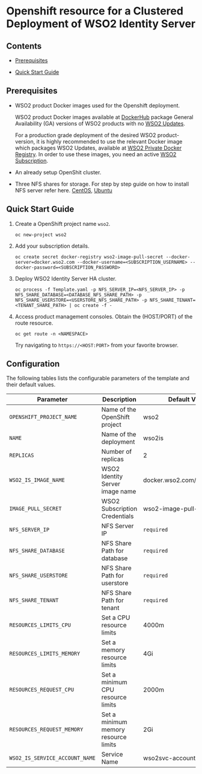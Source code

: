 # Openshift resource for a Clustered Deployment of WSO2 Identity Server

## Contents

* [Prerequisites](#prerequisites)

* [Quick Start Guide](#quick-start-guide)

## Prerequisites


* WSO2 product Docker images used for the Openshift deployment.
  
  WSO2 product Docker images available at [DockerHub](https://hub.docker.com/u/wso2/) package General Availability (GA)
  versions of WSO2 products with no [WSO2 Updates](https://wso2.com/updates).

  For a production grade deployment of the desired WSO2 product-version, it is highly recommended to use the relevant
  Docker image which packages WSO2 Updates, available at [WSO2 Private Docker Registry](https://docker.wso2.com/). In order
  to use these images, you need an active [WSO2 Subscription](https://wso2.com/subscription).
  
* An already setup OpenShit cluster.

* Three NFS shares for storage. For step by step guide on how to install NFS server refer here. [CentOS](https://www.server-world.info/en/note?os=CentOS_7&p=nfs&f=1), [Ubuntu](https://www.server-world.info/en/note?os=Ubuntu_18.04&p=nfs&f=1)

## Quick Start Guide

1. Create a OpenShift project name `wso2`.

   `oc new-project wso2`

2. Add your subscription details.

   `oc create secret docker-registry wso2-image-pull-secret --docker-server=docker.wso2.com --docker-username=<SUBSCRIPTION_USERNAME> --docker-password=<SUBSCRIPTION_PASSWORD>`

3. Deploy WSO2 Identity Server HA cluster.

   `oc process -f Template.yaml -p NFS_SERVER_IP=<NFS_SERVER_IP> -p NFS_SHARE_DATABASE=<DATABASE_NFS_SHARE_PATH> -p NFS_SHARE_USERSTORE=<USERSTORE_NFS_SHARE_PATH> -p NFS_SHARE_TENANT=<TENANT_SHARE_PATH> | oc create -f -`

4. Access product management consoles.
   Obtain the (HOST/PORT) of the route resource.
   
   `oc get route -n <NAMESPACE>`
   
   Try navigating to `https://<HOST:PORT>` from your favorite browser.

## Configuration

The following tables lists the configurable parameters of the template and their default values.

| Parameter                                                                   | Description                                                                               | Default Value               |
|-----------------------------------------------------------------------------|-------------------------------------------------------------------------------------------|-----------------------------|
|`OPENSHIFT_PROJECT_NAME`|Name of the OpenShift project|wso2|
|`NAME`|Name of the deployment|wso2is|
|`REPLICAS`|Number of replicas|2|
|`WSO2_IS_IMAGE_NAME`|WSO2 Identity Server image name|docker.wso2.com/wso2is:5.9.0|
|`IMAGE_PULL_SECRET`|WSO2 Subscription Credentials|wso2-image-pull-secret|
|`NFS_SERVER_IP`|NFS Server IP|`required`|
|`NFS_SHARE_DATABASE`|NFS Share Path for database|`required`|
|`NFS_SHARE_USERSTORE`|NFS Share Path for userstore|`required`|
|`NFS_SHARE_TENANT`|NFS Share Path for tenant|`required`|
|`RESOURCES_LIMITS_CPU`|Set a CPU resource limits|4000m|
|`RESOURCES_LIMITS_MEMORY`|Set a memory resource limits|4Gi|
|`RESOURCES_REQUEST_CPU`|Set a minimum CPU resource limits|2000m|
|`RESOURCES_REQUEST_MEMORY`|Set a minimum memory resource limits|2Gi|
|`WSO2_IS_SERVICE_ACCOUNT_NAME`|Service Name|wso2svc-account|